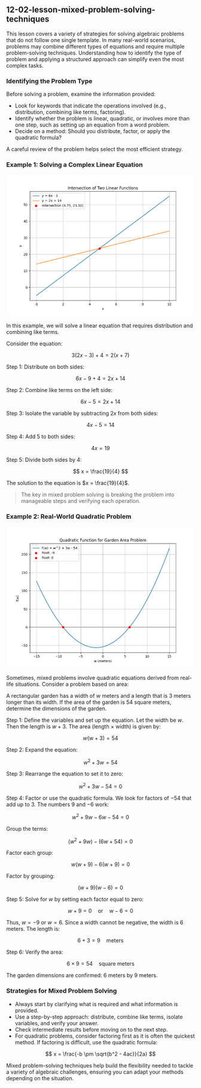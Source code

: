 ## 12-02-lesson-mixed-problem-solving-techniques

This lesson covers a variety of strategies for solving algebraic problems that do not follow one single template. In many real-world scenarios, problems may combine different types of equations and require multiple problem-solving techniques. Understanding how to identify the type of problem and applying a structured approach can simplify even the most complex tasks.

### Identifying the Problem Type

Before solving a problem, examine the information provided:

- Look for keywords that indicate the operations involved (e.g., distribution, combining like terms, factoring).
- Identify whether the problem is linear, quadratic, or involves more than one step, such as setting up an equation from a word problem.
- Decide on a method: Should you distribute, factor, or apply the quadratic formula?

A careful review of the problem helps select the most efficient strategy.

### Example 1: Solving a Complex Linear Equation


![Plot comparing two linear functions representing both sides of the equation 3(2x-3)+4 = 2(x+7) with their intersection point.](images/plot_1_12-02-lesson-mixed-problem-solving-techniques.md.png)



In this example, we will solve a linear equation that requires distribution and combining like terms.

Consider the equation:

$$
3(2x - 3) + 4 = 2(x + 7)
$$

Step 1: Distribute on both sides:

$$
6x - 9 + 4 = 2x + 14
$$

Step 2: Combine like terms on the left side:

$$
6x - 5 = 2x + 14
$$

Step 3: Isolate the variable by subtracting $2x$ from both sides:

$$
4x - 5 = 14
$$

Step 4: Add $5$ to both sides:

$$
4x = 19
$$

Step 5: Divide both sides by $4$:

$$
x = \frac{19}{4}
$$

The solution to the equation is $x = \frac{19}{4}$.

> The key in mixed problem solving is breaking the problem into manageable steps and verifying each operation.

### Example 2: Real-World Quadratic Problem


![Plot of the quadratic function f(w)=w^2+3w-54 showing its roots, corresponding to the dimensions in the garden area problem.](images/plot_2_12-02-lesson-mixed-problem-solving-techniques.md.png)



Sometimes, mixed problems involve quadratic equations derived from real-life situations. Consider a problem based on area:

A rectangular garden has a width of $w$ meters and a length that is $3$ meters longer than its width. If the area of the garden is $54$ square meters, determine the dimensions of the garden.

Step 1: Define the variables and set up the equation. Let the width be $w$. Then the length is $w + 3$. The area (length $\times$ width) is given by:

$$
w(w + 3) = 54
$$

Step 2: Expand the equation:

$$
w^2 + 3w = 54
$$

Step 3: Rearrange the equation to set it to zero:

$$
w^2 + 3w - 54 = 0
$$

Step 4: Factor or use the quadratic formula. We look for factors of $-54$ that add up to $3$. The numbers $9$ and $-6$ work:

$$
w^2 + 9w - 6w - 54 = 0
$$

Group the terms:

$$
(w^2 + 9w) - (6w + 54) = 0
$$

Factor each group:

$$
w(w + 9) -6(w + 9) = 0
$$

Factor by grouping:

$$
(w + 9)(w - 6) = 0
$$

Step 5: Solve for $w$ by setting each factor equal to zero:

$$
w + 9 = 0 \quad \text{or} \quad w - 6 = 0
$$

Thus, $w = -9$ or $w = 6$. Since a width cannot be negative, the width is $6$ meters. The length is:

$$
6 + 3 = 9 \quad \text{meters}
$$

Step 6: Verify the area:

$$
6 \times 9 = 54 \quad \text{square meters}
$$

The garden dimensions are confirmed: $6$ meters by $9$ meters.

### Strategies for Mixed Problem Solving

- Always start by clarifying what is required and what information is provided.
- Use a step-by-step approach: distribute, combine like terms, isolate variables, and verify your answer.
- Check intermediate results before moving on to the next step.
- For quadratic problems, consider factoring first as it is often the quickest method. If factoring is difficult, use the quadratic formula:

$$
x = \frac{-b \pm \sqrt{b^2 - 4ac}}{2a}
$$

Mixed problem-solving techniques help build the flexibility needed to tackle a variety of algebraic challenges, ensuring you can adapt your methods depending on the situation.